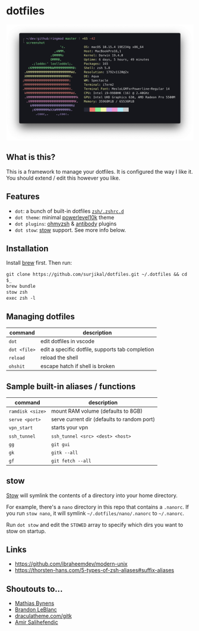 # dotfiles

![screenshot](screenshot.png)

## What is this?

This is a framework to manage your dotfiles. It is configured the way I like it.
You should extend / edit this however you like.

## Features

- `dot`: a bunch of built-in dotfiles [`zsh/.zshrc.d`](https://github.com/surjikal/dotfiles/tree/master/zsh/.zshrc.d)
- `dot theme`: minimal [powerlevel10k](https://github.com/romkatv/powerlevel10k_) theme
- `dot plugins`: [ohmyzsh](https://ohmyz.sh) & [antibody](https://getantibody.github.io) plugins
- `dot stow`: [stow](https://www.gnu.org/software/stow) support. See more info below.

## Installation

Install [brew](https://brew.sh/) first. Then run:

```
git clone https://github.com/surjikal/dotfiles.git ~/.dotfiles && cd $_
brew bundle
stow zsh
exec zsh -l
```

## Managing dotfiles

| command      | description                                      |
| ------------ | ------------------------------------------------ |
| `dot`        | edit dotfiles in vscode                          |
| `dot <file>` | edit a specific dotfile, supports tab completion |
| `reload`     | reload the shell                                 |
| `ohshit`     | escape hatch if shell is broken                  |

## Sample built-in aliases / functions

| command          | description                                 |
| ---------------- | ------------------------------------------- |
| `ramdisk <size>` | mount RAM volume (defaults to 8GB)          |
| `serve <port>`   | serve current dir (defaults to random port) |
| `vpn_start`      | starts your vpn                             |
| `ssh_tunnel`     | `ssh_tunnel <src> <dest> <host>`            |
| `gg`             | `git gui`                                   |
| `gk`             | `gitk --all`                                |
| `gf`             | `git fetch --all`                           |

## stow

[Stow](https://www.gnu.org/software/stow) will symlink the contents of a directory into your home directory.

For example, there's a `nano` directory in this repo that contains a `.nanorc`.
If you run `stow nano`, it will symlink `~/.dotfiles/nano/.nanorc` to `~/.nanorc`.

Run `dot stow` and edit the `STOWED` array to specify which dirs you want to stow on startup.

## Links

- https://github.com/ibraheemdev/modern-unix
- https://thorsten-hans.com/5-types-of-zsh-aliases#suffix-aliases

## Shoutouts to...

- [Mathias Bynens](https://mathiasbynens.be/)
- [Brandon LeBlanc](https://github.com/demosdemon)
- [draculatheme.com/gitk](https://draculatheme.com/gitk)
- [Amir Salihefendic](https://github.com/amix/vimrc)
